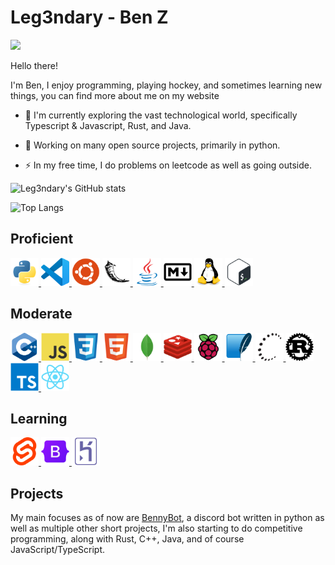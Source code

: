 # Leg3ndary - Ben Z

![](https://komarev.com/ghpvc/?username=Leg3ndary&color=blue)

Hello there!

I'm Ben, I enjoy programming, playing hockey, and sometimes learning new things, you can find more about me on my website

- :telescope: I'm currently exploring the vast technological world, specifically Typescript & Javascript, Rust, and Java.

- :seedling: Working on many open source projects, primarily in python.

- :zap: In my free time, I do problems on leetcode as well as going outside.

![Leg3ndary's GitHub stats](https://github-readme-stats.vercel.app/api?username=leg3ndary&show_icons=true&theme=tokyonight)

![Top Langs](https://github-readme-stats.vercel.app/api/top-langs/?username=Leg3ndary&layout=compact&theme=tokyonight)

## Proficient

<p align="left">
    <a href="#">
		<img src="https://raw.githubusercontent.com/devicons/devicon/master/icons/python/python-original.svg"
			width="45" height="45" alt="Python" />
    </a>
    <a href="#">
		<img src="https://raw.githubusercontent.com/devicons/devicon/master/icons/vscode/vscode-original.svg"
			width="45" height="45" alt="VSCode" />
    </a>
    <a href="#">
		<img src="https://raw.githubusercontent.com/devicons/devicon/master/icons/ubuntu/ubuntu-plain.svg"
			width="45" height="45" alt="Ubuntu" />
    </a>
    <a href="#">
		<img src="https://raw.githubusercontent.com/devicons/devicon/master/icons/flask/flask-original.svg"
			width="45" height="45" alt="Flask" />
    </a>
    <a href="#">
		<img src="https://raw.githubusercontent.com/devicons/devicon/master/icons/java/java-original.svg"
			width="45" height="45" alt="Java" />
    </a>
    <a href="#">
		<img src="https://raw.githubusercontent.com/devicons/devicon/master/icons/markdown/markdown-original.svg"
			width="45" height="45" alt="Markdown" />
    </a>
    <a href="#">
		<img src="https://raw.githubusercontent.com/devicons/devicon/master/icons/linux/linux-original.svg"
			width="45" height="45" alt="Linux" />
    </a>
    <a href="#">
		<img src="https://raw.githubusercontent.com/devicons/devicon/master/icons/bash/bash-original.svg"
			width="45" height="45" alt="Bash" />
    </a>
</p>


## Moderate

<p align="left">
	<a href="#">
		<img src="https://raw.githubusercontent.com/devicons/devicon/master/icons/cplusplus/cplusplus-original.svg"
			width="45" height="45" alt="Cplusplus" />
    </a>
	<a href="#">
		<img src="https://raw.githubusercontent.com/devicons/devicon/master/icons/javascript/javascript-original.svg"
			width="45" height="45" alt="JavaScript" />
    </a>
    <a href="#">
		<img src="https://raw.githubusercontent.com/devicons/devicon/master/icons/css3/css3-original.svg"
			width="45" height="45" alt="CSS" />
    </a>
    <a href="#">
		<img src="https://raw.githubusercontent.com/devicons/devicon/master/icons/html5/html5-original.svg"
			width="45" height="45" alt="HTML5" />
    </a>
    <a href="#">
		<img src="https://raw.githubusercontent.com/devicons/devicon/master/icons/mongodb/mongodb-original.svg"
			width="45" height="45" alt="MongoDB" />
    </a>
    <a href="#">
		<img src="https://raw.githubusercontent.com/devicons/devicon/master/icons/redis/redis-original.svg"
			width="45" height="45" alt="Redis" />
    </a>
    <a href="#">
		<img src="https://raw.githubusercontent.com/devicons/devicon/master/icons/raspberrypi/raspberrypi-original.svg"
			width="45" height="45" alt="RaspberryPi" />
    </a>
    <a href="#">
		<img src="https://raw.githubusercontent.com/devicons/devicon/master/icons/sqlite/sqlite-original.svg"
			width="45" height="45" alt="Sqlite3" />
    </a>
    <a href="#">
		<img src="https://raw.githubusercontent.com/devicons/devicon/master/icons/ssh/ssh-original.svg"
			width="45" height="45" alt="SSH" />
    </a>
    <a href="#">
		<img src="https://raw.githubusercontent.com/devicons/devicon/master/icons/rust/rust-plain.svg"
			width="45" height="45" alt="Rust" />
    </a>
    <a href="#">
		<img src="https://raw.githubusercontent.com/devicons/devicon/master/icons/typescript/typescript-original.svg"
			width="45" height="45" alt="TypeScript" />
    </a>
    <a href="#">
		<img src="https://raw.githubusercontent.com/devicons/devicon/master/icons/react/react-original.svg"
			width="45" height="45" alt="React" />
    </a>
</p>

## Learning

<p align="left">
	<a href="#">
		<img src="https://raw.githubusercontent.com/devicons/devicon/master/icons/svelte/svelte-original.svg"
			width="45" height="45" alt="Svelte" />
    </a>
    <a href="#">
		<img src="https://raw.githubusercontent.com/devicons/devicon/master/icons/bootstrap/bootstrap-original.svg"
			width="45" height="45" alt="BootStrap" />
    </a>
    <a href="#">
		<img src="https://raw.githubusercontent.com/devicons/devicon/master/icons/heroku/heroku-original.svg"
			width="45" height="45" alt="Heroku" />
    </a>
</p>

## Projects

My main focuses as of now are [BennyBot](https://github.com/Leg3ndary/Benny), a discord bot written in python as well as multiple other short projects, I'm also starting to do competitive programming, along with Rust, C++, Java, and of course JavaScript/TypeScript.
